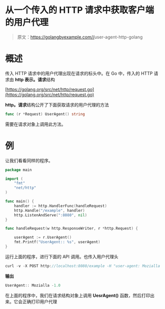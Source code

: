# 从一个传入的 HTTP 请求中获取客户端的用户代理

> 原文：<https://golangbyexample.com//>user-agent-http-golang

# **概述**

传入 HTTP 请求中的用户代理出现在请求的标头中。在 Go 中，传入的 HTTP 请求由 **http 表示。请求**结构

[https://golang.org/src/net/http/request.go](https://golang.org/src/net/http/request.go)

**http。请求**结构公开了下面获取请求的用户代理的方法

```go
func (r *Request) UserAgent() string
```

需要在请求对象上调用此方法。

# **例**

让我们看看同样的程序。

```go
package main

import (
	"fmt"
	"net/http"
)

func main() {
	handler := http.HandlerFunc(handleRequest)
	http.Handle("/example", handler)
	http.ListenAndServe(":8080", nil)
}

func handleRequest(w http.ResponseWriter, r *http.Request) {

	userAgent := r.UserAgent()
	fmt.Printf("UserAgent:: %s", userAgent)
}
```

运行上面的程序，进行下面的 API 调用。也传入用户代理头

```go
curl -v -X POST http://localhost:8080/example -H "user-agent: Mozialla -1.0"
```

**输出**

```go
UserAgent:: Mozialla -1.0
```

在上面的程序中，我们在请求结构对象上调用 **UesrAgent()** 函数，然后打印出来。它会正确打印用户代理